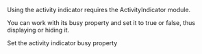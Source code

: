 Using the activity indicator requires the ActivityIndicator module.

You can work with its busy property and set it to true or false, thus displaying or hiding it.

Set the activity indicator busy property
<snippet id='activity-indicator-setting-busy-html'/>